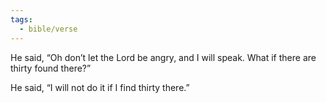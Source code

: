 ```yaml
---
tags:
  - bible/verse
---
```

He said, “Oh don’t let the Lord be angry, and I will speak. What if there are thirty found there?”

He said, “I will not do it if I find thirty there.”